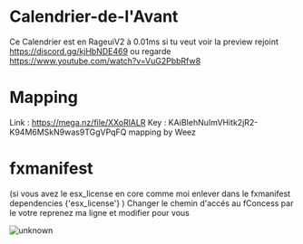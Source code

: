 # Calendrier-de-l'Avant
Ce Calendrier est en RageuiV2 à 0.01ms si tu veut voir la preview rejoint https://discord.gg/kjHbNDE469 ou regarde https://www.youtube.com/watch?v=VuG2PbbRfw8 

# Mapping
Link : https://mega.nz/file/XXoRlALR
Key : KAiBIehNuImVHitk2jR2-K94M6MSkN9was9TGgVPqFQ mapping by Weez

# fxmanifest 

(si vous avez le esx_license en core comme moi enlever dans le fxmanifest dependencies {'esx_license'} )
Changer le chemin d'accés au fConcess par le votre reprenez ma ligne et modifier pour vous


![unknown](https://user-images.githubusercontent.com/88659966/144093440-5825b336-4523-48e2-acf3-ddea5e04e853.png)
